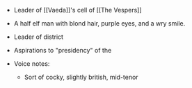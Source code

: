 - Leader of [[Vaeda]]'s cell of [[The Vespers]]
- A half elf man with blond hair, purple eyes, and a wry smile.
- Leader of district
- Aspirations to "presidency" of the 

 - Voice notes: 
	 - Sort of cocky, slightly british, mid-tenor